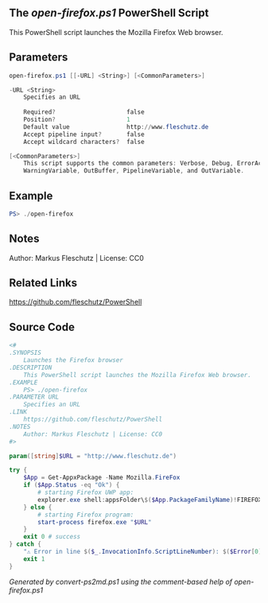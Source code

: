 ## The *open-firefox.ps1* PowerShell Script

This PowerShell script launches the Mozilla Firefox Web browser.

## Parameters
```powershell
open-firefox.ps1 [[-URL] <String>] [<CommonParameters>]

-URL <String>
    Specifies an URL
    
    Required?                    false
    Position?                    1
    Default value                http://www.fleschutz.de
    Accept pipeline input?       false
    Accept wildcard characters?  false

[<CommonParameters>]
    This script supports the common parameters: Verbose, Debug, ErrorAction, ErrorVariable, WarningAction, 
    WarningVariable, OutBuffer, PipelineVariable, and OutVariable.
```

## Example
```powershell
PS> ./open-firefox

```

## Notes
Author: Markus Fleschutz | License: CC0

## Related Links
https://github.com/fleschutz/PowerShell

## Source Code
```powershell
<#
.SYNOPSIS
	Launches the Firefox browser
.DESCRIPTION
	This PowerShell script launches the Mozilla Firefox Web browser.
.EXAMPLE
	PS> ./open-firefox
.PARAMETER URL
	Specifies an URL
.LINK
	https://github.com/fleschutz/PowerShell
.NOTES
	Author: Markus Fleschutz | License: CC0
#>

param([string]$URL = "http://www.fleschutz.de")

try {
	$App = Get-AppxPackage -Name Mozilla.FireFox
	if ($App.Status -eq "Ok") {
		# starting Firefox UWP app:
		explorer.exe shell:appsFolder\$($App.PackageFamilyName)!FIREFOX
	} else {
		# starting Firefox program:
		start-process firefox.exe "$URL"
	}
	exit 0 # success
} catch {
	"⚠️ Error in line $($_.InvocationInfo.ScriptLineNumber): $($Error[0])"
	exit 1
}
```

*Generated by convert-ps2md.ps1 using the comment-based help of open-firefox.ps1*
